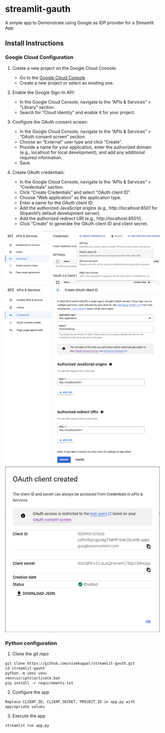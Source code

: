 # streamlit-gauth

A simple app to Demonstrate using Google as IDP provider for a Streamlit App

## Install Instructions

### Google Cloud Configuration

1. Create a new project on the Google Cloud Console:
    -  Go to the [Google Cloud Console](https://console.cloud.google.com/)
    - Create a new project or select an existing one.

2. Enable the Google Sign-In API:
    - In the Google Cloud Console, navigate to the “APIs & Services” > “Library” section.
    - Search for “Cloud Identity” and enable it for your project.
3. Configure the OAuth consent screen:
    - In the Google Cloud Console, navigate to the “APIs & Services” > “OAuth consent screen” section.
    - Choose an “External” user type and click “Create”.
    - Provide a name for your application, enter the authorized domain (e.g., localhost for local development), and add any additional required information.
    - Save.
4. Create OAuth credentials:
    - In the Google Cloud Console, navigate to the “APIs & Services” > “Credentials” section.
    - Click “Create Credentials” and select “OAuth client ID”.
    - Choose “Web application” as the application type.
    - Enter a name for the OAuth client ID.
    - Add the authorized JavaScript origins (e.g., http://localhost:8501 for Streamlit’s default development server).
    - Add the authorized redirect URI (e.g., http://localhost:8501/).
    - Click “Create” to generate the OAuth client ID and client secret.
<img src="assets/OAuth-client.png">
<img src="assets/OAuth-client-create.png">
<img src="assets/OAuth-client-created.png">


### Python configuration
1. Clone the git repo

```
git clone https://github.com/vivekuppal/streamlit-gauth.git
cd streamlit-gauth
python -m venv venv
venv\scripts\activate.bat
pip install -r requirements.txt
```

2. Configure the app
```
Replace CLIENT_ID, CLIENT_SECRET, PROJECT_ID in app.py with appropriate values
```

3. Execute the app
```
streamlit run app.py
```
